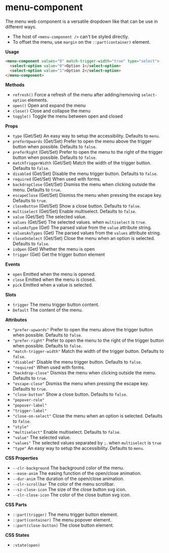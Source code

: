 # menu-component

The menu web component is a versatile dropdown like that can be use in different ways.

- The host of `<menu-component />` can't be styled directly.
- To offset the menu, use `margin` on the `::part(container)` element.

**Usage**

```html
<menu-component values="0" match-trigger-width="true" type="select">
  <select-option value="0">Option 1</select-option>
  <select-option value="1">Option 2</select-option>
</menu-component>
```

**Methods**

- `refresh()` Force a refresh of the menu after adding/removing `select-option` elements.
- `open()` Open and expand the menu
- `close()` Close and collapse the menu
- `toggle()` Toggle the menu between open and closed

**Props**

- `type` (Get/Set) An easy way to setup the accessibility. Defaults to `menu`.
- `preferUpwards` (Get/Set) Prefer to open the menu above the trigger button when possible. Defaults to `false`.
- `preferRight` (Get/Set) Prefer to open the menu to the right of the trigger button when possible. Defaults to `false`.
- `matchTriggerWidth` (Get/Set) Match the width of the trigger button. Defaults to `false`.
- `disabled` (Get/Set) Disable the menu trigger button. Defaults to `false`.
- `required` (Get/Set) When used with forms.
- `backdropClose` (Get/Set) Dismiss the menu when clicking outside the menu. Defaults to `true`.
- `escapeClose` (Get/Set) Dismiss the menu when pressing the escape key. Defaults to `true`.
- `closeButton` (Get/Set) Show a close button. Defaults to `false`.
- `multiselect` (Get/Set) Enable multiselect. Defaults to `false`.
- `value` (Get/Set) The selected value.
- `values` (Get/Set) The selected values. when `multiselect` is `true`.
- `valueAsType` (Get) The parsed value from the `value` attribute string.
- `valuesAsTypes` (Get) The parsed values from the `values` attribute string.
- `closeOnSelect` (Get/Set) Close the menu when an option is selected. Defaults to `false`.
- `isOpen` (Get) Whether the menu is open
- `trigger` (Get) Get the trigger button element

**Events**

- `open` Emitted when the menu is opened.
- `close` Emitted when the menu is closed.
- `pick` Emitted when a value is selected.

**Slots**

- `trigger` The menu trigger button content.
- `Default` The content of the menu.

**Attributes**

- `"prefer-upwards"` Prefer to open the menu above the trigger button when possible. Defaults to `false`.
- `"prefer-right"` Prefer to open the menu to the right of the trigger button when possible. Defaults to `false`.
- `"match-trigger-width"` Match the width of the trigger button. Defaults to `false`.
- `"disabled"` Disable the menu trigger button. Defaults to `false`.
- `"required"` When used with forms.
- `"backdrop-close"` Dismiss the menu when clicking outside the menu. Defaults to `true`.
- `"escape-close"` Dismiss the menu when pressing the escape key. Defaults to `true`.
- `"close-button"` Show a close button. Defaults to `false`.
- `"popover-role"`
- `"popover-label"`
- `"trigger-label"`
- `"close-on-select"` Close the menu when an option is selected. Defaults to `false`.
- `"style"`
- `"multiselect"` Enable multiselect. Defaults to `false`.
- `"value"` The selected value.
- `"values"` The selected values separated by `;`. when `multiselect` is `true`
- `"type"` An easy way to setup the accessibility. Defaults to `menu`.

**CSS Properties**

- `--clr-background` The background color of the menu.
- `--ease-anim` The easing function of the open/close animation.
- `--dur-anim` The duration of the open/close animation.
- `--clr-scrollbar` The color of the menu scrollbar.
- `--sz-close-icon` The size of the close button svg icon.
- `--clr-close-icon` The color of the close button svg icon.

**CSS Parts**

- `::part(trigger)` The menu trigger button element.
- `::part(container)` The menu popover element.
- `::part(close-button)` The close button element.

**CSS States**

- `:state(open)`
